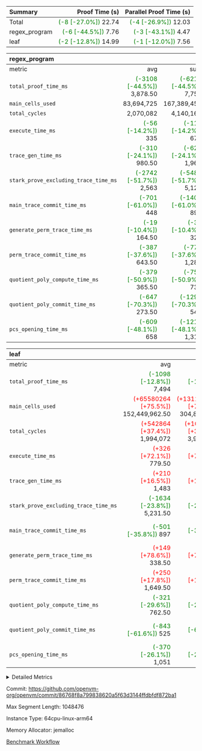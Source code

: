 | Summary | Proof Time (s) | Parallel Proof Time (s) |
|:---|---:|---:|
| Total | <span style='color: green'>(-8 [-27.0%])</span> 22.74 | <span style='color: green'>(-4 [-26.9%])</span> 12.03 |
| regex_program | <span style='color: green'>(-6 [-44.5%])</span> 7.76 | <span style='color: green'>(-3 [-43.1%])</span> 4.47 |
| leaf | <span style='color: green'>(-2 [-12.8%])</span> 14.99 | <span style='color: green'>(-1 [-12.0%])</span> 7.56 |


| regex_program |||||
|:---|---:|---:|---:|---:|
|metric|avg|sum|max|min|
| `total_proof_time_ms ` | <span style='color: green'>(-3108 [-44.5%])</span> 3,878.50 | <span style='color: green'>(-6217 [-44.5%])</span> 7,757 | <span style='color: green'>(-3381 [-43.1%])</span> 4,469 | <span style='color: green'>(-2836 [-46.3%])</span> 3,288 |
| `main_cells_used     ` |  83,694,725 |  167,389,450 |  93,699,990 |  73,689,460 |
| `total_cycles        ` |  2,070,082 |  4,140,164 |  2,225,434 |  1,914,730 |
| `execute_time_ms     ` | <span style='color: green'>(-56 [-14.2%])</span> 335 | <span style='color: green'>(-111 [-14.2%])</span> 670 | <span style='color: green'>(-102 [-21.5%])</span> 373 | <span style='color: green'>(-9 [-2.9%])</span> 297 |
| `trace_gen_time_ms   ` | <span style='color: green'>(-310 [-24.1%])</span> 980.50 | <span style='color: green'>(-621 [-24.1%])</span> 1,961 | <span style='color: green'>(-160 [-12.1%])</span> 1,159 | <span style='color: green'>(-461 [-36.5%])</span> 802 |
| `stark_prove_excluding_trace_time_ms` | <span style='color: green'>(-2742 [-51.7%])</span> 2,563 | <span style='color: green'>(-5485 [-51.7%])</span> 5,126 | <span style='color: green'>(-3119 [-51.5%])</span> 2,937 | <span style='color: green'>(-2366 [-51.9%])</span> 2,189 |
| `main_trace_commit_time_ms` | <span style='color: green'>(-701 [-61.0%])</span> 448 | <span style='color: green'>(-1402 [-61.0%])</span> 896 | <span style='color: green'>(-801 [-60.4%])</span> 526 | <span style='color: green'>(-601 [-61.9%])</span> 370 |
| `generate_perm_trace_time_ms` | <span style='color: green'>(-19 [-10.4%])</span> 164.50 | <span style='color: green'>(-38 [-10.4%])</span> 329 | <span style='color: green'>(-16 [-7.7%])</span> 192 | <span style='color: green'>(-22 [-13.8%])</span> 137 |
| `perm_trace_commit_time_ms` | <span style='color: green'>(-387 [-37.6%])</span> 643.50 | <span style='color: green'>(-774 [-37.6%])</span> 1,287 | <span style='color: green'>(-435 [-36.8%])</span> 746 | <span style='color: green'>(-339 [-38.5%])</span> 541 |
| `quotient_poly_compute_time_ms` | <span style='color: green'>(-379 [-50.9%])</span> 365.50 | <span style='color: green'>(-758 [-50.9%])</span> 731 | <span style='color: green'>(-448 [-51.3%])</span> 426 | <span style='color: green'>(-310 [-50.4%])</span> 305 |
| `quotient_poly_commit_time_ms` | <span style='color: green'>(-647 [-70.3%])</span> 273.50 | <span style='color: green'>(-1294 [-70.3%])</span> 547 | <span style='color: green'>(-752 [-70.3%])</span> 317 | <span style='color: green'>(-542 [-70.2%])</span> 230 |
| `pcs_opening_time_ms ` | <span style='color: green'>(-609 [-48.1%])</span> 658 | <span style='color: green'>(-1218 [-48.1%])</span> 1,316 | <span style='color: green'>(-668 [-48.2%])</span> 718 | <span style='color: green'>(-550 [-47.9%])</span> 598 |

| leaf |||||
|:---|---:|---:|---:|---:|
|metric|avg|sum|max|min|
| `total_proof_time_ms ` | <span style='color: green'>(-1098 [-12.8%])</span> 7,494 | <span style='color: green'>(-2195 [-12.8%])</span> 14,988 | <span style='color: green'>(-1034 [-12.0%])</span> 7,559 | <span style='color: green'>(-1161 [-13.5%])</span> 7,429 |
| `main_cells_used     ` | <span style='color: red'>(+65580264 [+75.5%])</span> 152,449,962.50 | <span style='color: red'>(+131160528 [+75.5%])</span> 304,899,925 | <span style='color: red'>(+66781441 [+75.8%])</span> 154,911,491 | <span style='color: red'>(+64379087 [+75.2%])</span> 149,988,434 |
| `total_cycles        ` | <span style='color: red'>(+542864 [+37.4%])</span> 1,994,072 | <span style='color: red'>(+1085727 [+37.4%])</span> 3,988,144 | <span style='color: red'>(+549055 [+37.2%])</span> 2,024,994 | <span style='color: red'>(+536672 [+37.6%])</span> 1,963,150 |
| `execute_time_ms     ` | <span style='color: red'>(+326 [+72.1%])</span> 779.50 | <span style='color: red'>(+653 [+72.1%])</span> 1,559 | <span style='color: red'>(+297 [+60.5%])</span> 788 | <span style='color: red'>(+356 [+85.8%])</span> 771 |
| `trace_gen_time_ms   ` | <span style='color: red'>(+210 [+16.5%])</span> 1,483 | <span style='color: red'>(+420 [+16.5%])</span> 2,966 | <span style='color: red'>(+171 [+12.8%])</span> 1,511 | <span style='color: red'>(+249 [+20.6%])</span> 1,455 |
| `stark_prove_excluding_trace_time_ms` | <span style='color: green'>(-1634 [-23.8%])</span> 5,231.50 | <span style='color: green'>(-3268 [-23.8%])</span> 10,463 | <span style='color: green'>(-1636 [-23.7%])</span> 5,260 | <span style='color: green'>(-1632 [-23.9%])</span> 5,203 |
| `main_trace_commit_time_ms` | <span style='color: green'>(-501 [-35.8%])</span> 897 | <span style='color: green'>(-1002 [-35.8%])</span> 1,794 | <span style='color: green'>(-502 [-35.9%])</span> 898 | <span style='color: green'>(-500 [-35.8%])</span> 896 |
| `generate_perm_trace_time_ms` | <span style='color: red'>(+149 [+78.6%])</span> 338.50 | <span style='color: red'>(+298 [+78.6%])</span> 677 | <span style='color: red'>(+155 [+81.6%])</span> 345 | <span style='color: red'>(+143 [+75.7%])</span> 332 |
| `perm_trace_commit_time_ms` | <span style='color: red'>(+250 [+17.8%])</span> 1,649.50 | <span style='color: red'>(+499 [+17.8%])</span> 3,299 | <span style='color: red'>(+266 [+18.9%])</span> 1,672 | <span style='color: red'>(+233 [+16.7%])</span> 1,627 |
| `quotient_poly_compute_time_ms` | <span style='color: green'>(-321 [-29.6%])</span> 762.50 | <span style='color: green'>(-642 [-29.6%])</span> 1,525 | <span style='color: green'>(-340 [-30.8%])</span> 763 | <span style='color: green'>(-302 [-28.4%])</span> 762 |
| `quotient_poly_commit_time_ms` | <span style='color: green'>(-843 [-61.6%])</span> 525 | <span style='color: green'>(-1686 [-61.6%])</span> 1,050 | <span style='color: green'>(-843 [-61.5%])</span> 527 | <span style='color: green'>(-843 [-61.7%])</span> 523 |
| `pcs_opening_time_ms ` | <span style='color: green'>(-370 [-26.1%])</span> 1,051 | <span style='color: green'>(-741 [-26.1%])</span> 2,102 | <span style='color: green'>(-378 [-26.4%])</span> 1,052 | <span style='color: green'>(-363 [-25.7%])</span> 1,050 |



<details>
<summary>Detailed Metrics</summary>

| group | num_segments | keygen_time_ms | commit_exe_time_ms |
| --- | --- | --- | --- |
| regex_program | 2 | 441 | 19 | 

| group | air_name | quotient_deg | interactions | constraints |
| --- | --- | --- | --- | --- |
| leaf | AccessAdapterAir<2> | 2 | 5 | 12 | 
| leaf | AccessAdapterAir<4> | 2 | 5 | 12 | 
| leaf | AccessAdapterAir<8> | 2 | 5 | 12 | 
| leaf | FriReducedOpeningAir | 2 | 39 | 70 | 
| leaf | JalRangeCheckAir | 2 | 9 | 14 | 
| leaf | NativePoseidon2Air<BabyBearParameters>, 1> | 2 | 136 | 571 | 
| leaf | PhantomAir | 2 | 3 | 5 | 
| leaf | ProgramAir | 1 | 1 | 4 | 
| leaf | VariableRangeCheckerAir | 1 | 1 | 4 | 
| leaf | VmAirWrapper<AluNativeAdapterAir, FieldArithmeticCoreAir> | 2 | 15 | 27 | 
| leaf | VmAirWrapper<BranchNativeAdapterAir, BranchEqualCoreAir<1> | 2 | 11 | 25 | 
| leaf | VmAirWrapper<NativeAdapterAir<2, 0>, PublicValuesCoreAir> | 2 | 11 | 30 | 
| leaf | VmAirWrapper<NativeLoadStoreAdapterAir<1>, NativeLoadStoreCoreAir<1> | 2 | 15 | 20 | 
| leaf | VmAirWrapper<NativeLoadStoreAdapterAir<4>, NativeLoadStoreCoreAir<4> | 2 | 15 | 20 | 
| leaf | VmAirWrapper<NativeVectorizedAdapterAir<4>, FieldExtensionCoreAir> | 2 | 15 | 27 | 
| leaf | VmConnectorAir | 2 | 5 | 10 | 
| leaf | VolatileBoundaryAir | 2 | 4 | 17 | 
| regex_program | AccessAdapterAir<16> | 2 | 5 | 12 | 
| regex_program | AccessAdapterAir<2> | 2 | 5 | 12 | 
| regex_program | AccessAdapterAir<32> | 2 | 5 | 12 | 
| regex_program | AccessAdapterAir<4> | 2 | 5 | 12 | 
| regex_program | AccessAdapterAir<64> | 2 | 5 | 12 | 
| regex_program | AccessAdapterAir<8> | 2 | 5 | 12 | 
| regex_program | BitwiseOperationLookupAir<8> | 2 | 2 | 4 | 
| regex_program | KeccakVmAir | 2 | 321 | 4,511 | 
| regex_program | MemoryMerkleAir<8> | 2 | 4 | 39 | 
| regex_program | PersistentBoundaryAir<8> | 2 | 3 | 6 | 
| regex_program | PhantomAir | 2 | 3 | 5 | 
| regex_program | Poseidon2PeripheryAir<BabyBearParameters>, 1> | 2 | 1 | 286 | 
| regex_program | ProgramAir | 1 | 1 | 4 | 
| regex_program | RangeTupleCheckerAir<2> | 1 | 1 | 4 | 
| regex_program | Rv32HintStoreAir | 2 | 18 | 28 | 
| regex_program | VariableRangeCheckerAir | 1 | 1 | 4 | 
| regex_program | VmAirWrapper<Rv32BaseAluAdapterAir, BaseAluCoreAir<4, 8> | 2 | 20 | 37 | 
| regex_program | VmAirWrapper<Rv32BaseAluAdapterAir, LessThanCoreAir<4, 8> | 2 | 18 | 40 | 
| regex_program | VmAirWrapper<Rv32BaseAluAdapterAir, ShiftCoreAir<4, 8> | 2 | 24 | 91 | 
| regex_program | VmAirWrapper<Rv32BranchAdapterAir, BranchEqualCoreAir<4> | 2 | 11 | 20 | 
| regex_program | VmAirWrapper<Rv32BranchAdapterAir, BranchLessThanCoreAir<4, 8> | 2 | 13 | 35 | 
| regex_program | VmAirWrapper<Rv32CondRdWriteAdapterAir, Rv32JalLuiCoreAir> | 2 | 10 | 18 | 
| regex_program | VmAirWrapper<Rv32JalrAdapterAir, Rv32JalrCoreAir> | 2 | 16 | 20 | 
| regex_program | VmAirWrapper<Rv32LoadStoreAdapterAir, LoadSignExtendCoreAir<4, 8> | 2 | 18 | 33 | 
| regex_program | VmAirWrapper<Rv32LoadStoreAdapterAir, LoadStoreCoreAir<4> | 2 | 17 | 40 | 
| regex_program | VmAirWrapper<Rv32MultAdapterAir, DivRemCoreAir<4, 8> | 2 | 25 | 84 | 
| regex_program | VmAirWrapper<Rv32MultAdapterAir, MulHCoreAir<4, 8> | 2 | 24 | 31 | 
| regex_program | VmAirWrapper<Rv32MultAdapterAir, MultiplicationCoreAir<4, 8> | 2 | 19 | 19 | 
| regex_program | VmAirWrapper<Rv32RdWriteAdapterAir, Rv32AuipcCoreAir> | 2 | 12 | 14 | 
| regex_program | VmConnectorAir | 2 | 5 | 10 | 

| group | air_name | idx | rows | prep_cols | perm_cols | main_cols | cells |
| --- | --- | --- | --- | --- | --- | --- | --- |
| leaf | AccessAdapterAir<2> | 0 | 1,048,576 |  | 16 | 11 | 28,311,552 | 
| leaf | AccessAdapterAir<2> | 1 | 1,048,576 |  | 16 | 11 | 28,311,552 | 
| leaf | AccessAdapterAir<4> | 0 | 524,288 |  | 16 | 13 | 15,204,352 | 
| leaf | AccessAdapterAir<4> | 1 | 524,288 |  | 16 | 13 | 15,204,352 | 
| leaf | AccessAdapterAir<8> | 0 | 16,384 |  | 16 | 17 | 540,672 | 
| leaf | AccessAdapterAir<8> | 1 | 16,384 |  | 16 | 17 | 540,672 | 
| leaf | FriReducedOpeningAir | 0 | 2,097,152 |  | 84 | 27 | 232,783,872 | 
| leaf | FriReducedOpeningAir | 1 | 2,097,152 |  | 84 | 27 | 232,783,872 | 
| leaf | JalRangeCheckAir | 0 | 65,536 |  | 28 | 12 | 2,621,440 | 
| leaf | JalRangeCheckAir | 1 | 65,536 |  | 28 | 12 | 2,621,440 | 
| leaf | NativePoseidon2Air<BabyBearParameters>, 1> | 0 | 131,072 |  | 312 | 399 | 93,192,192 | 
| leaf | NativePoseidon2Air<BabyBearParameters>, 1> | 1 | 131,072 |  | 312 | 399 | 93,192,192 | 
| leaf | PhantomAir | 0 | 32,768 |  | 12 | 6 | 589,824 | 
| leaf | PhantomAir | 1 | 32,768 |  | 12 | 6 | 589,824 | 
| leaf | ProgramAir | 0 | 262,144 |  | 8 | 10 | 4,718,592 | 
| leaf | ProgramAir | 1 | 262,144 |  | 8 | 10 | 4,718,592 | 
| leaf | VariableRangeCheckerAir | 0 | 262,144 | 2 | 8 | 1 | 2,359,296 | 
| leaf | VariableRangeCheckerAir | 1 | 262,144 | 2 | 8 | 1 | 2,359,296 | 
| leaf | VmAirWrapper<AluNativeAdapterAir, FieldArithmeticCoreAir> | 0 | 1,048,576 |  | 36 | 29 | 68,157,440 | 
| leaf | VmAirWrapper<AluNativeAdapterAir, FieldArithmeticCoreAir> | 1 | 1,048,576 |  | 36 | 29 | 68,157,440 | 
| leaf | VmAirWrapper<BranchNativeAdapterAir, BranchEqualCoreAir<1> | 0 | 262,144 |  | 28 | 23 | 13,369,344 | 
| leaf | VmAirWrapper<BranchNativeAdapterAir, BranchEqualCoreAir<1> | 1 | 262,144 |  | 28 | 23 | 13,369,344 | 
| leaf | VmAirWrapper<NativeAdapterAir<2, 0>, PublicValuesCoreAir> | 0 | 64 |  | 28 | 27 | 3,520 | 
| leaf | VmAirWrapper<NativeAdapterAir<2, 0>, PublicValuesCoreAir> | 1 | 64 |  | 28 | 27 | 3,520 | 
| leaf | VmAirWrapper<NativeLoadStoreAdapterAir<1>, NativeLoadStoreCoreAir<1> | 0 | 524,288 |  | 40 | 21 | 31,981,568 | 
| leaf | VmAirWrapper<NativeLoadStoreAdapterAir<1>, NativeLoadStoreCoreAir<1> | 1 | 524,288 |  | 40 | 21 | 31,981,568 | 
| leaf | VmAirWrapper<NativeLoadStoreAdapterAir<4>, NativeLoadStoreCoreAir<4> | 0 | 131,072 |  | 40 | 27 | 8,781,824 | 
| leaf | VmAirWrapper<NativeLoadStoreAdapterAir<4>, NativeLoadStoreCoreAir<4> | 1 | 131,072 |  | 40 | 27 | 8,781,824 | 
| leaf | VmAirWrapper<NativeVectorizedAdapterAir<4>, FieldExtensionCoreAir> | 0 | 262,144 |  | 36 | 38 | 19,398,656 | 
| leaf | VmAirWrapper<NativeVectorizedAdapterAir<4>, FieldExtensionCoreAir> | 1 | 262,144 |  | 36 | 38 | 19,398,656 | 
| leaf | VmConnectorAir | 0 | 2 | 1 | 16 | 5 | 42 | 
| leaf | VmConnectorAir | 1 | 2 | 1 | 16 | 5 | 42 | 
| leaf | VolatileBoundaryAir | 0 | 524,288 |  | 12 | 11 | 12,058,624 | 
| leaf | VolatileBoundaryAir | 1 | 524,288 |  | 12 | 11 | 12,058,624 | 

| group | air_name | segment | rows | prep_cols | perm_cols | main_cols | cells |
| --- | --- | --- | --- | --- | --- | --- | --- |
| regex_program | AccessAdapterAir<2> | 1 | 64 |  | 16 | 11 | 1,728 | 
| regex_program | AccessAdapterAir<4> | 1 | 32 |  | 16 | 13 | 928 | 
| regex_program | AccessAdapterAir<8> | 0 | 131,072 |  | 16 | 17 | 4,325,376 | 
| regex_program | AccessAdapterAir<8> | 1 | 2,048 |  | 16 | 17 | 67,584 | 
| regex_program | BitwiseOperationLookupAir<8> | 0 | 65,536 | 3 | 8 | 2 | 655,360 | 
| regex_program | BitwiseOperationLookupAir<8> | 1 | 65,536 | 3 | 8 | 2 | 655,360 | 
| regex_program | KeccakVmAir | 0 | 1 |  | 1,056 | 3,163 | 4,219 | 
| regex_program | KeccakVmAir | 1 | 32 |  | 1,056 | 3,163 | 135,008 | 
| regex_program | MemoryMerkleAir<8> | 0 | 131,072 |  | 16 | 32 | 6,291,456 | 
| regex_program | MemoryMerkleAir<8> | 1 | 4,096 |  | 16 | 32 | 196,608 | 
| regex_program | PersistentBoundaryAir<8> | 0 | 131,072 |  | 12 | 20 | 4,194,304 | 
| regex_program | PersistentBoundaryAir<8> | 1 | 2,048 |  | 12 | 20 | 65,536 | 
| regex_program | PhantomAir | 0 | 1 |  | 12 | 6 | 18 | 
| regex_program | PhantomAir | 1 | 1 |  | 12 | 6 | 18 | 
| regex_program | Poseidon2PeripheryAir<BabyBearParameters>, 1> | 0 | 16,384 |  | 8 | 300 | 5,046,272 | 
| regex_program | Poseidon2PeripheryAir<BabyBearParameters>, 1> | 1 | 2,048 |  | 8 | 300 | 630,784 | 
| regex_program | ProgramAir | 0 | 131,072 |  | 8 | 10 | 2,359,296 | 
| regex_program | ProgramAir | 1 | 131,072 |  | 8 | 10 | 2,359,296 | 
| regex_program | RangeTupleCheckerAir<2> | 0 | 524,288 | 2 | 8 | 1 | 4,718,592 | 
| regex_program | RangeTupleCheckerAir<2> | 1 | 524,288 | 2 | 8 | 1 | 4,718,592 | 
| regex_program | Rv32HintStoreAir | 0 | 16,384 |  | 44 | 32 | 1,245,184 | 
| regex_program | VariableRangeCheckerAir | 0 | 262,144 | 2 | 8 | 1 | 2,359,296 | 
| regex_program | VariableRangeCheckerAir | 1 | 262,144 | 2 | 8 | 1 | 2,359,296 | 
| regex_program | VmAirWrapper<Rv32BaseAluAdapterAir, BaseAluCoreAir<4, 8> | 0 | 1,048,576 |  | 52 | 36 | 92,274,688 | 
| regex_program | VmAirWrapper<Rv32BaseAluAdapterAir, BaseAluCoreAir<4, 8> | 1 | 524,288 |  | 52 | 36 | 46,137,344 | 
| regex_program | VmAirWrapper<Rv32BaseAluAdapterAir, LessThanCoreAir<4, 8> | 0 | 32,768 |  | 40 | 37 | 2,523,136 | 
| regex_program | VmAirWrapper<Rv32BaseAluAdapterAir, LessThanCoreAir<4, 8> | 1 | 32,768 |  | 40 | 37 | 2,523,136 | 
| regex_program | VmAirWrapper<Rv32BaseAluAdapterAir, ShiftCoreAir<4, 8> | 0 | 131,072 |  | 52 | 53 | 13,762,560 | 
| regex_program | VmAirWrapper<Rv32BaseAluAdapterAir, ShiftCoreAir<4, 8> | 1 | 131,072 |  | 52 | 53 | 13,762,560 | 
| regex_program | VmAirWrapper<Rv32BranchAdapterAir, BranchEqualCoreAir<4> | 0 | 262,144 |  | 28 | 26 | 14,155,776 | 
| regex_program | VmAirWrapper<Rv32BranchAdapterAir, BranchEqualCoreAir<4> | 1 | 131,072 |  | 28 | 26 | 7,077,888 | 
| regex_program | VmAirWrapper<Rv32BranchAdapterAir, BranchLessThanCoreAir<4, 8> | 0 | 131,072 |  | 32 | 32 | 8,388,608 | 
| regex_program | VmAirWrapper<Rv32BranchAdapterAir, BranchLessThanCoreAir<4, 8> | 1 | 131,072 |  | 32 | 32 | 8,388,608 | 
| regex_program | VmAirWrapper<Rv32CondRdWriteAdapterAir, Rv32JalLuiCoreAir> | 0 | 65,536 |  | 28 | 18 | 3,014,656 | 
| regex_program | VmAirWrapper<Rv32CondRdWriteAdapterAir, Rv32JalLuiCoreAir> | 1 | 65,536 |  | 28 | 18 | 3,014,656 | 
| regex_program | VmAirWrapper<Rv32JalrAdapterAir, Rv32JalrCoreAir> | 0 | 131,072 |  | 36 | 28 | 8,388,608 | 
| regex_program | VmAirWrapper<Rv32JalrAdapterAir, Rv32JalrCoreAir> | 1 | 65,536 |  | 36 | 28 | 4,194,304 | 
| regex_program | VmAirWrapper<Rv32LoadStoreAdapterAir, LoadSignExtendCoreAir<4, 8> | 0 | 1,024 |  | 52 | 36 | 90,112 | 
| regex_program | VmAirWrapper<Rv32LoadStoreAdapterAir, LoadSignExtendCoreAir<4, 8> | 1 | 2 |  | 52 | 36 | 176 | 
| regex_program | VmAirWrapper<Rv32LoadStoreAdapterAir, LoadStoreCoreAir<4> | 0 | 1,048,576 |  | 52 | 41 | 97,517,568 | 
| regex_program | VmAirWrapper<Rv32LoadStoreAdapterAir, LoadStoreCoreAir<4> | 1 | 1,048,576 |  | 52 | 41 | 97,517,568 | 
| regex_program | VmAirWrapper<Rv32MultAdapterAir, DivRemCoreAir<4, 8> | 0 | 128 |  | 72 | 59 | 16,768 | 
| regex_program | VmAirWrapper<Rv32MultAdapterAir, MulHCoreAir<4, 8> | 0 | 256 |  | 72 | 39 | 28,416 | 
| regex_program | VmAirWrapper<Rv32MultAdapterAir, MultiplicationCoreAir<4, 8> | 0 | 32,768 |  | 52 | 31 | 2,719,744 | 
| regex_program | VmAirWrapper<Rv32MultAdapterAir, MultiplicationCoreAir<4, 8> | 1 | 32,768 |  | 52 | 31 | 2,719,744 | 
| regex_program | VmAirWrapper<Rv32RdWriteAdapterAir, Rv32AuipcCoreAir> | 0 | 32,768 |  | 28 | 20 | 1,572,864 | 
| regex_program | VmAirWrapper<Rv32RdWriteAdapterAir, Rv32AuipcCoreAir> | 1 | 32,768 |  | 28 | 20 | 1,572,864 | 
| regex_program | VmConnectorAir | 0 | 2 | 1 | 16 | 5 | 42 | 
| regex_program | VmConnectorAir | 1 | 2 | 1 | 16 | 5 | 42 | 

| group | idx | trace_gen_time_ms | total_proof_time_ms | total_cycles | total_cells | stark_prove_excluding_trace_time_ms | quotient_poly_compute_time_ms | quotient_poly_commit_time_ms | perm_trace_commit_time_ms | pcs_opening_time_ms | main_trace_commit_time_ms | main_cells_used | generate_perm_trace_time_ms | execute_time_ms |
| --- | --- | --- | --- | --- | --- | --- | --- | --- | --- | --- | --- | --- | --- | --- |
| leaf | 0 | 1,511 | 7,559 | 2,024,994 | 534,072,810 | 5,260 | 763 | 527 | 1,672 | 1,050 | 896 | 154,911,491 | 345 | 788 | 
| leaf | 1 | 1,455 | 7,429 | 1,963,150 | 534,072,810 | 5,203 | 762 | 523 | 1,627 | 1,052 | 898 | 149,988,434 | 332 | 771 | 

| group | segment | trace_gen_time_ms | total_proof_time_ms | total_cycles | total_cells | stark_prove_excluding_trace_time_ms | quotient_poly_compute_time_ms | quotient_poly_commit_time_ms | perm_trace_commit_time_ms | pcs_opening_time_ms | main_trace_commit_time_ms | main_cells_used | generate_perm_trace_time_ms | execute_time_ms |
| --- | --- | --- | --- | --- | --- | --- | --- | --- | --- | --- | --- | --- | --- | --- |
| regex_program | 0 | 1,159 | 4,469 | 2,225,434 | 275,652,919 | 2,937 | 426 | 317 | 746 | 718 | 526 | 93,699,990 | 192 | 373 | 
| regex_program | 1 | 802 | 3,288 | 1,914,730 | 198,099,628 | 2,189 | 305 | 230 | 541 | 598 | 370 | 73,689,460 | 137 | 297 | 

</details>


Commit: https://github.com/openvm-org/openvm/commit/86768f8a799838620a5f63d3144ffdbfdf872ba1

Max Segment Length: 1048476

Instance Type: 64cpu-linux-arm64

Memory Allocator: jemalloc

[Benchmark Workflow](https://github.com/openvm-org/openvm/actions/runs/13798235640)
